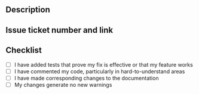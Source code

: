 ## Description

## Issue ticket number and link

<!-- Bonus points for using GitHub's keywords (e.g., closes #123)-->

## Checklist

<!-- Help us by answering these questions where applicable. -->

- [ ] I have added tests that prove my fix is effective or that my feature works
- [ ] I have commented my code, particularly in hard-to-understand areas
- [ ] I have made corresponding changes to the documentation
- [ ] My changes generate no new warnings
